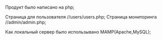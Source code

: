 Продукт было написано на php;

Страница для пользователя //users/users.php;
Страница мониторинга //admin/admin.php;

Как локальный сервер было использывано MAMP(Apache,MySQL);
